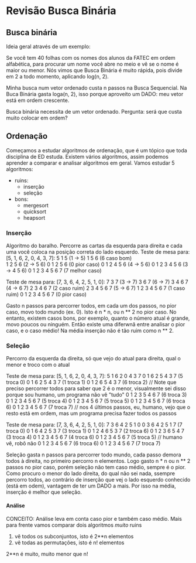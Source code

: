 # Revisão Busca Binária

## Busca binária

Ideia geral através de um exemplo:

Se você tem 40 folhas com os nomes dos alunos da FATEC em ordem alfabética, para procurar um nome você abre no meio e vê se o nome é maior ou menor.
Nós vimos que Busca Binária é muito rápida, pois divide em 2 a todo momento, aplicando log(n, 2).


Minha busca num vetor ordenado custa n passos na Busca Sequencial.
Na Buca Binária gasta loga(n, 2), isso porque aproveito um DADO: meu vetor está em ordem crescente.

Busca binária necessita de um vetor ordenado. Pergunta: será que custa muito colocar em ordem?

## Ordenação

Começamos a estudar algoritmos de ordenação, que é um tópico que toda disciplina de ED estuda.
Existem vários algoritmos, assim podemos aprender a comparar e analisar algoritmos em geral.
Vamos estudar 5 algoritmos:
  - ruins:
    - inserção
    - seleção
  - bons:
    - mergesort
    - quicksort
    - heapsort

### Inserção

Algoritmo do baralho. Percorre as cartas da esquerda para direita e cada uma você coloca na posição correta do lado esquerdo.
Teste de mesa para: [5, 1, 6, 2, 0, 4, 3, 7]:
5
1 5                 (1 -> 5)
1 5 6               (6 caso bom)   
1 2 5 6             (2 -> 5 6)
0 1 2 5 6           (0 pior caso)
0 1 2 4 5 6         (4 -> 5 6)
0 1 2 3 4 5 6       (3 -> 4 5 6)
0 1 2 3 4 5 6 7     (7 melhor caso)

Teste de mesa para: [7, 3, 6, 4, 2, 5, 1, 0]:
7
3 7                 (3 -> 7)
3 6 7               (6 -> 7)
3 4 6 7             (4 -> 6 7)
2 3 4 6 7           (2 caso ruim)
2 3 4 5 6 7         (5 -> 6 7)
1 2 3 4 5 6 7       (1 caso ruim)
0 1 2 3 4 5 6 7     (0 pior caso)

Gasto n passos para percorrer todos, em cada um dos passos, no pior caso, movo todo mundo (ex. 0).
Isto é n * n, ou n ** 2 no pior caso.
No entanto, existem casos bons, por exemplo, quanto o  número atual é grande, movo poucos ou ninguém.
Então existe uma diferwnã entre analisar o pior caso, e o caso médio! Na média inserção não é tão ruim como n ** 2.


### Seleção

Percorro da esquerda da direita, só que vejo do atual para direita, qual o menor e troco com o atual

Teste de mesa para: [5, 1, 6, 2, 0, 4, 3, 7]:
5 1 6 2 0 4 3 7
0 1 6 2 5 4 3 7 (5 troca 0)
0 1 6 2 5 4 3 7 (1 troca 1)
0 1 2 6 5 4 3 7 (6 troca 2)
// Note que preciso percorrer todos para saber que 2 é o menor, visualmente sei disso porque sou humano, um programa não vê "tudo"
 0 1 2 3 5 4 6 7 (6 troca 3)
 0 1 2 3 4 5 6 7 (5 troca 4)
 0 1 2 3 4 5 6 7 (5 troca 5)
 0 1 2 3 4 5 6 7 (6 troca 6)
 0 1 2 3 4 5 6 7 (7 troca 7)
// nos 4 últimos passos, eu, humano, vejo que o resto está em ordem, mas um programa precisa fazer todos os passos

Teste de mesa para: [7, 3, 6, 4, 2, 5, 1, 0]:
7 3 6 4 2 5 1 0
0 3 6 4 2 5 1 7 (7 troca 0)
0 1 6 4 2 5 3 7 (3 troca 1)
0 1 2 4 6 5 3 7 (2 troca 6)
0 1 2 3 6 5 4 7 (3 troca 4)
0 1 2 3 4 5 6 7 (4 troca 6)
0 1 2 3 4 5 6 7 (5 troca 5) // humano vê, robô não
0 1 2 3 4 5 6 7 (6 troca 6)
0 1 2 3 4 5 6 7 (7 troca 7)

Seleção gasta n passos para percorrer todo mundo, cada passo demora todos à direita, no primeiro percorro n elementos.
Logo gasto n * n ou n ** 2 passos no pior caso, porém seleção não tem caso médio, sempre é o pior.
Como procuro o menor do lado direita, do qual não sei nada, ssempre percorro todos, ao contrário de inserção que vej o lado esquerdo conhecido (está em odem), vantagem de ter um DADO a mais. Por isso na média, inserção é melhor que seleção.


#### Análise
CONCEITO: Análise leva em conta caso pior e também caso médio.
Mais para frente vamos comparar dois algoritmos *muito* ruins
1. vê todos os subconjuntos, isto é 2**n elementos
2. vê todas as permutações, isto é n! elementos

2**n é muito, muito menor que n!





